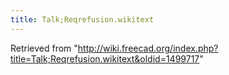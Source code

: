 ```yaml
---
title: Talk;Reqrefusion.wikitext
---
```

Retrieved from "<http://wiki.freecad.org/index.php?title=Talk;Reqrefusion.wikitext&oldid=1499717>"